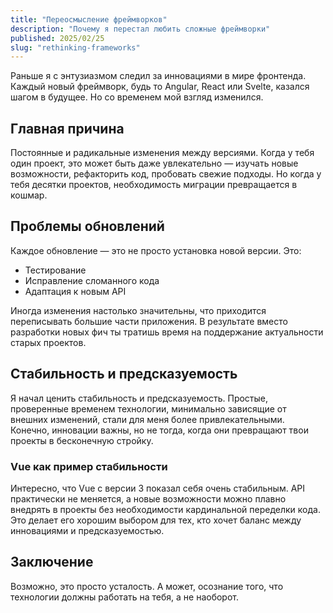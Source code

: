 ```yaml
---
title: "Переосмысление фреймворков"
description: "Почему я перестал любить сложные фреймворки"
published: 2025/02/25
slug: "rethinking-frameworks"
---
```


Раньше я с энтузиазмом следил за инновациями в мире фронтенда. Каждый новый фреймворк, будь то Angular, React или Svelte, казался шагом в будущее. Но со временем мой взгляд изменился.

## Главная причина

Постоянные и радикальные изменения между версиями. Когда у тебя один проект, это может быть даже увлекательно — изучать новые возможности, рефакторить код, пробовать свежие подходы. Но когда у тебя десятки проектов, необходимость миграции превращается в кошмар.

## Проблемы обновлений

Каждое обновление — это не просто установка новой версии. Это:

- Тестирование
- Исправление сломанного кода
- Адаптация к новым API

Иногда изменения настолько значительны, что приходится переписывать большие части приложения. В результате вместо разработки новых фич ты тратишь время на поддержание актуальности старых проектов.

## Стабильность и предсказуемость

Я начал ценить стабильность и предсказуемость. Простые, проверенные временем технологии, минимально зависящие от внешних изменений, стали для меня более привлекательными. Конечно, инновации важны, но не тогда, когда они превращают твои проекты в бесконечную стройку.

### Vue как пример стабильности

Интересно, что Vue с версии 3 показал себя очень стабильным. API практически не меняется, а новые возможности можно плавно внедрять в проекты без необходимости кардинальной переделки кода. Это делает его хорошим выбором для тех, кто хочет баланс между инновациями и предсказуемостью.

## Заключение

Возможно, это просто усталость. А может, осознание того, что технологии должны работать на тебя, а не наоборот.
